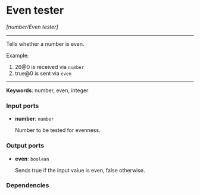 # Even tester

_[number/Even tester]_

---

Tells whether a number is even.  
  
Example:  
  
1. 26@0 is received via `number`  
2. true@0 is sent via `even`  

---

__Keywords__: number, even, integer

### Input ports

* __number__: ` number `


    Number to be tested for evenness.  

### Output ports

* __even__: ` boolean `


    Sends true if the input value is even, false otherwise.  

### Dependencies




